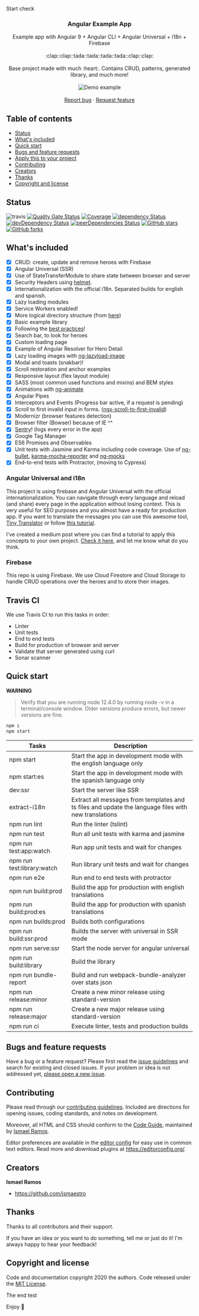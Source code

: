 Start check
<p align="center">
  <h3 align="center">Angular Example App</h3>

  <p align="center">
    Example app with Angular 9 + Angular CLI + Angular Universal + i18n + Firebase
    <br>
    <br>
    :clap::clap::tada::tada::tada::tada::clap::clap:
    <br>
    <br>
    Base project made with much :heart:. Contains CRUD, patterns, generated library, and much more!
    <br>
    <br>
    <img src="https://media.giphy.com/media/ce28l1P13CVK56OyCN/giphy.gif" alt="Demo example"/>
    <br>
    <br>
    <a href="https://github.com/Ismaestro/angular9-example-app/issues/new">Report bug</a>
    ·
    <a href="https://github.com/Ismaestro/angular9-example-app/issues/new">Request feature</a>
  </p>
</p>

## Table of contents

- [Status](#status)
- [What's included](#whats-included)
- [Quick start](#quick-start)
- [Bugs and feature requests](#bugs-and-feature-requests)
- [Apply this to your project](#apply-this-to-your-project)
- [Contributing](#contributing)
- [Creators](#creators)
- [Thanks](#thanks)
- [Copyright and license](#copyright-and-license)

## Status

![travis](https://travis-ci.org/Ismaestro/angular8-example-app.svg?branch=master)
[![Quality Gate Status](https://sonarcloud.io/api/project_badges/measure?project=Ismaestro_angular8-example-app&metric=alert_status)](https://sonarcloud.io/dashboard?id=Ismaestro_angular8-example-app)
[![Coverage](https://sonarcloud.io/api/project_badges/measure?project=Ismaestro_angular8-example-app&metric=coverage)](https://sonarcloud.io/dashboard?id=Ismaestro_angular8-example-app)
[![dependency Status](https://david-dm.org/ismaestro/angular8-example-app.svg)](https://david-dm.org/ismaestro/angular8-example-app#info=dependencies)
[![devDependency Status](https://david-dm.org/ismaestro/angular8-example-app/dev-status.svg)](https://david-dm.org/ismaestro/angular8-example-app#info=devDependencies)
[![peerDependencies Status](https://david-dm.org/ismaestro/angular8-example-app/peer-status.svg)](https://david-dm.org/ismaestro/angular8-example-app?type=peer)
[![GitHub stars](https://img.shields.io/github/stars/ismaestro/angular8-example-app.svg?style=social&label=Star)](https://github.com/ismaestro/angular8-example-app)
[![GitHub forks](https://img.shields.io/github/forks/ismaestro/angular8-example-app.svg?style=social&label=Fork)](https://github.com/ismaestro/angular8-example-app/fork)

## What's included

- [x] CRUD: create, update and remove heroes with Firebase
- [x] Angular Universal (SSR)
- [x] Use of StateTransferModule to share state between browser and server
- [x] Security Headers using [helmet](https://helmetjs.github.io).
- [x] Internationalization with the official i18n. Separated builds for english and spanish.
- [x] Lazy loading modules
- [x] Service Workers enabled!
- [x] More logical directory structure (from
      [here](https://itnext.io/choosing-a-highly-scalable-folder-structure-in-angular-d987de65ec7))
- [x] Basic example library
- [x] Following the [best practices](https://angular.io/guide/styleguide)!
- [x] Search bar, to look for heroes
- [x] Custom loading page
- [x] Example of Angular Resolver for Hero Detail
- [x] Lazy loading images with [ng-lazyload-image](https://github.com/tjoskar/ng-lazyload-image)
- [x] Modal and toasts (snakbar)!
- [x] Scroll restoration and anchor examples
- [x] Responsive layout (flex layout module)
- [x] SASS (most common used functions and mixins) and BEM styles
- [x] Animations with [ng-animate](https://jiayihu.github.io/ng-animate/)
- [x] Angular Pipes
- [x] Interceptors and Events (Progress bar active, if a request is pending)
- [x] Scroll to first invalid input in forms.
      ([ngx-scroll-to-first-invalid](https://github.com/Ismaestro/ngx-scroll-to-first-invalid))
- [x] Modernizr (browser features detection)
- [x] Browser filter (Bowser) because of IE ^^
- [x] [Sentry](https://sentry.io)! (logs every error in the app)
- [x] Google Tag Manager
- [x] ES6 Promises and Observables
- [x] Unit tests with Jasmine and Karma including code coverage. Use of
      [ng-bullet](https://www.npmjs.com/package/ng-bullet),
      [karma-mocha-reporter](https://github.com/litixsoft/karma-mocha-reporter) and
      [ng-mocks](https://github.com/ike18t/ng-mocks)
- [x] End-to-end tests with Protractor, (moving to Cypress)

### Angular Universal and i18n

This project is using firebase and Angular Universal with the official internationalization. You can
navigate through every language and reload (and share) every page in the application without losing
context. This is very useful for SEO purposes and you almost have a ready for production app. If you
want to translate the messages you can use this awesome tool,
[Tiny Translator](https://martinroob.github.io/tiny-translator/en/#/translate) or follow
[this tutorial](https://github.com/martinroob/ngx-i18nsupport/wiki/Tutorial-for-using-xliffmerge-with-angular-cli).

I've created a medium post where you can find a tutorial to apply this concepts to your own project.
[Check it here](https://medium.com/@ismaestro/angular-7-example-app-with-angularcli-angular-universal-i18n-official-firebase-66deac2dc31e),
and let me know what do you think.

### Firebase

This repo is using Firebase. We use Cloud Firestore and Cloud Storage to handle CRUD operations over
the heroes and to store their images.

## Travis CI

We use Travis CI to run this tasks in order:

- Linter
- Unit tests
- End to end tests
- Build for production of browser and server
- Validate that server generated using curl
- Sonar scanner

## Quick start

**WARNING**

> Verify that you are running node 12.4.0 by running node -v in a terminal/console window. Older
> versions produce errors, but newer versions are fine.

```bash
npm i
npm start
```

| Tasks                      | Description                                                                                          |
| -------------------------- | ---------------------------------------------------------------------------------------------------- |
| npm start                  | Start the app in development mode with the english language only                                     |
| npm start:es               | Start the app in development mode with the spanish language only                                     |
| dev:ssr                    | Start the server like SSR                                                                            |
| extract-i18n               | Extract all messages from templates and ts files and update the language files with new translations |
| npm run lint               | Run the linter (tslint)                                                                              |
| npm run test               | Run all unit tests with karma and jasmine                                                            |
| npm run test:app:watch     | Run app unit tests and wait for changes                                                              |
| npm run test:library:watch | Run library unit tests and wait for changes                                                          |
| npm run e2e                | Run end to end tests with protractor                                                                 |
| npm run build:prod         | Build the app for production with english translations                                               |
| npm run build:prod:es      | Build the app for production with spanish translations                                               |
| npm run builds:prod        | Builds both configurations                                                                           |
| npm run build:ssr:prod     | Builds the server with universal in SSR mode                                                         |
| npm run serve:ssr          | Start the node server for angular universal                                                          |
| npm run build:library      | Build the library                                                                                    |
| npm run bundle-report      | Build and run webpack-bundle-analyzer over stats json                                                |
| npm run release:minor      | Create a new minor release using standard-version                                                    |
| npm run release:major      | Create a new major release using standard-version                                                    |
| npm run ci                 | Execute linter, tests and production builds                                                          |

## Bugs and feature requests

Have a bug or a feature request? Please first read the
[issue guidelines](https://github.com/Ismaestro/angular9-example-app/blob/master/CONTRIBUTING.md)
and search for existing and closed issues. If your problem or idea is not addressed yet,
[please open a new issue](https://github.com/Ismaestro/angular9-example-app/issues/new).

## Contributing

Please read through our
[contributing guidelines](https://github.com/Ismaestro/angular9-example-app/blob/master/CONTRIBUTING.md).
Included are directions for opening issues, coding standards, and notes on development.

Moreover, all HTML and CSS should conform to the [Code Guide](https://github.com/mdo/code-guide),
maintained by [Ismael Ramos](https://github.com/ismaestro).

Editor preferences are available in the
[editor config](https://github.com/Ismaestro/angular9-example-app/blob/master/.editorconfig) for
easy use in common text editors. Read more and download plugins at <https://editorconfig.org/>.

## Creators

**Ismael Ramos**

- <https://github.com/ismaestro>

## Thanks

Thanks to all contributors and their support.

If you have an idea or you want to do something, tell me or just do it! I'm always happy to hear
your feedback!

## Copyright and license

Code and documentation copyright 2020 the authors. Code released under the
[MIT License](https://github.com/Ismaestro/angular9-example-app/blob/master/LICENSE).

The end test

Enjoy :metal:
